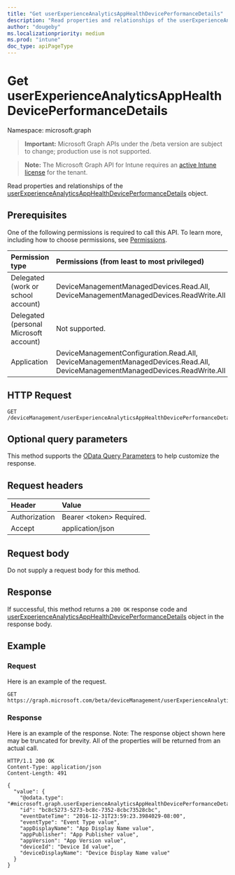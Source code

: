 ```yaml
---
title: "Get userExperienceAnalyticsAppHealthDevicePerformanceDetails"
description: "Read properties and relationships of the userExperienceAnalyticsAppHealthDevicePerformanceDetails object."
author: "dougeby"
ms.localizationpriority: medium
ms.prod: "intune"
doc_type: apiPageType
---
```


# Get userExperienceAnalyticsAppHealthDevicePerformanceDetails

Namespace: microsoft.graph

> **Important:** Microsoft Graph APIs under the /beta version are subject to change; production use is not supported.

> **Note:** The Microsoft Graph API for Intune requires an [active Intune license](https://go.microsoft.com/fwlink/?linkid=839381) for the tenant.

Read properties and relationships of the [userExperienceAnalyticsAppHealthDevicePerformanceDetails](../resources/intune-devices-userexperienceanalyticsapphealthdeviceperformancedetails.md) object.

## Prerequisites
One of the following permissions is required to call this API. To learn more, including how to choose permissions, see [Permissions](/graph/permissions-reference).

|Permission type|Permissions (from least to most privileged)|
|:---|:---|
|Delegated (work or school account)|DeviceManagementManagedDevices.Read.All, DeviceManagementManagedDevices.ReadWrite.All|
|Delegated (personal Microsoft account)|Not supported.|
|Application|DeviceManagementConfiguration.Read.All, DeviceManagementManagedDevices.Read.All, DeviceManagementManagedDevices.ReadWrite.All|

## HTTP Request
<!-- {
  "blockType": "ignored"
}
-->
``` http
GET /deviceManagement/userExperienceAnalyticsAppHealthDevicePerformanceDetails/{userExperienceAnalyticsAppHealthDevicePerformanceDetailsId}
```

## Optional query parameters
This method supports the [OData Query Parameters](/graph/query-parameters) to help customize the response.

## Request headers
|Header|Value|
|:---|:---|
|Authorization|Bearer &lt;token&gt; Required.|
|Accept|application/json|

## Request body
Do not supply a request body for this method.

## Response
If successful, this method returns a `200 OK` response code and [userExperienceAnalyticsAppHealthDevicePerformanceDetails](../resources/intune-devices-userexperienceanalyticsapphealthdeviceperformancedetails.md) object in the response body.

## Example

### Request
Here is an example of the request.
``` http
GET https://graph.microsoft.com/beta/deviceManagement/userExperienceAnalyticsAppHealthDevicePerformanceDetails/{userExperienceAnalyticsAppHealthDevicePerformanceDetailsId}
```

### Response
Here is an example of the response. Note: The response object shown here may be truncated for brevity. All of the properties will be returned from an actual call.
``` http
HTTP/1.1 200 OK
Content-Type: application/json
Content-Length: 491

{
  "value": {
    "@odata.type": "#microsoft.graph.userExperienceAnalyticsAppHealthDevicePerformanceDetails",
    "id": "bc8c5273-5273-bc8c-7352-8cbc73528cbc",
    "eventDateTime": "2016-12-31T23:59:23.3984029-08:00",
    "eventType": "Event Type value",
    "appDisplayName": "App Display Name value",
    "appPublisher": "App Publisher value",
    "appVersion": "App Version value",
    "deviceId": "Device Id value",
    "deviceDisplayName": "Device Display Name value"
  }
}
```



